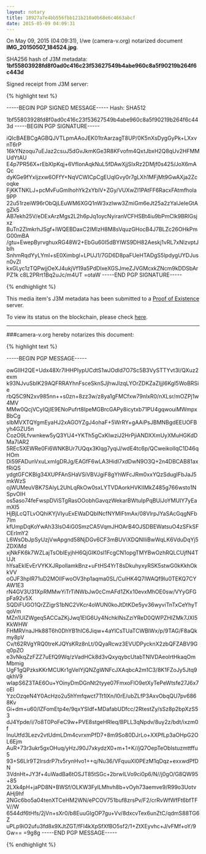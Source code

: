 ```yaml
---
layout: notary
title: 18927a7e4bb556fbb121b210a0b68e6c4663abcf
date: 2015-05-09 04:09:31
---
```

<!-- begin_notarized_doc -->
On May 09, 2015 (04:09:31), I/we (camera-v.org) notarized document **IMG_20150507_184524.jpg**.

SHA256 hash of J3M metadata: **1bf55803928fd8f0ad0c416c23f53627549b4abe960c8a5f90219b264f6c443d**

Signed receipt from J3M server:

{% highlight text %}

-----BEGIN PGP SIGNED MESSAGE-----
Hash: SHA512

1bf55803928fd8f0ad0c416c23f53627549b4abe960c8a5f90219b264f6c443d
-----BEGIN PGP SIGNATURE-----

iQIcBAEBCgAGBQJVTLpmAAoJEK01trAarzagT8UP/0K5nXsDygGyPk+LXxvnT6rP
16kYNzoqu7uEJaz2csuJ5dGvJkmKGe3R8KFvofm4QxtJbxH2Q8qUv2HFMMUdYtAU
E4p7PR56X+rEbXlpKqj+6VfIonAqkNuL5fDAwXjjSIxRz2DMjf0s425/JoX6mAQc
dyKGe9fYxIjzxw6OFfY+NqVCWICpCgEUqlGvy0r7gLXh1MFjMt9GwAXja2Zcoqke
FjKKTNKLJ+pcMvFuGmlhohYk2xYblV+ZGy/VUXwZI1PAtFF6RacxFAtmfhola9PP
22u51rzeiW96rObQjLEuWM6XGQ1nW3xzlww3ZmiGm6eJt25a2zYalJeIeGtAgZk5
AB7ekh25V/eDExArzMgs2L2h6pJq1oycNyiranVCFHSBt4iu9bPmClk9BRlGsjxz
BuTn2ZlmkrhJSgf+IWQEBDaxC2IMIzH8M8sVquzGHocB4J7BLZc26OHkPmG00mBA
/gtu+EwepByrvghuxRG48W2+EbGu60I5dBYlWS9DH82Aeskj1vRL7xNlzvptJblh
SnhmRqdYyLYml+sE0Ximbgl+LPUJ1/7GD6D8paFUeHTADgS5lpdygUYDJusn0vZI
kxGLyc1zTQPwjjOeXJ4ukjVf19a5PdDlxeXGSJmeZJVGMcxkZNcm9kDDSbArPZ1k
c8L2PRrt1Bq2uJc/m4UT
=otaW
-----END PGP SIGNATURE-----


{% endhighlight %}

This media item's J3M metadata has been submitted to a [Proof of Existence](http://proofofexistence.com/) server.

To view its status on the blockchain, please check [here](https://proof.camera-v.org/detail/1bf55803928fd8f0ad0c416c23f53627549b4abe960c8a5f90219b264f6c443d).
<!-- end_notarized_doc -->

---

###camera-v.org hereby notarizes this document:

{% highlight text %}


-----BEGIN PGP MESSAGE-----

owGllH2QE+Udx48Xr7IHHPIypUCdtS1wJOdld7O7Sc5B3VySTTYvt3l/QXuz2exm
k93NJvuSbIK29AQFRRAYhnFsceSknSJjhwJlzqLYOrZDKZaZIjjl6KgI5WoBRSie
rbQ5C9N2xv985nn++s0zn+8zz3w/z8ya1gFMCfxw79nlxR0/nXLsr/mOZPj1w4MV
MMw0QcjVCyIQjIE9ENoPufrt8IpeMGBrcGAPy8icytxb71PU4gqwouiMWmpxBbCg
sIbMVXTQYgmEyaHJ2xAGOYZgJ4ohaF+5WrRY+gAAiPsJBMNBgdEEUOFByh4GZU5n
CozO9Lfvwnkew5yQ3YU4+YKTh5gCxKIwziJ2HrPjiANDXXmUyXMuHGKdDMa7IAR2
5REc5XEWRe0Fi6WNKBUr7UQqx3Klqg7yqiJ/wdE4tc6p/QCweikolIqC1D46qHOm
Di59FADunVxuLxmIgDRJg/EAGfF6wLA3HidI7xdDwN9O3Q+2n4DBCAB81axfRiQS
ydgtGFCKBlg34XUPFAnSHaVSiVBVJgiF8gYhWFcJRm0xxYQzSdugIFbJaJ5mkWzS
ojWUMeuVBK7SAIyL2UhLqRkOw0sxLYTVDAorkHVKlIMkZ485g766wsto1NSpvOlH
os5aso74feFwspDViSTgRasOOobhGavqzWekarBWtuIpPqBUiJoYMUIY7yEamXI5
HjBjLcQTLvOQhiKYjVIyuExEWaDQbINcfNYMlFtmAx/08VlrpJYaSAcGqgNFb7Im
kfUmpDqKoYwAh33lsO4iG0SmzCA5VqmJHOArB4OJSDBEWatsuO4zSFkSFCErImY2
L6WsObJpSyUzjVwApgnd58NjDGv6CF3mBUViXDQNIIiBwWqLK6VduDqYj5ZDXiMd
xjNkFK6k7WZLajTsOblEyjhH6QjGIK0sI1FcgCN1opgTMYBwOzhRQLCUjfN4TUJt
hYsaEkIEvErVYKXJRpollamkBnz+uFtHS4YrT8sDkuhyxyRSK5stwG0kKkhOkkVV
oOJF3hpIR71uD2MOIIFwoOV3hp1aqma0SL/CulHK4Q7lWAQf9Iu0TEKQ7CYAW1E3
rN4GV3U31XpRMMwYiTrTiNWbJw0cCmAFd1ZKx10evxMhOE0sw/VYyGFGpFa92v5X
SQDiFUGO1QrZZigrS1bNC2VKcr4oWUN0koJtDtKDe5yv36wyviTnTxCeYhyTqoVm
MZn1UIZWgeq5ACCaZKjJwq1ElG6Uy4NchkINsZziYReD0QWPZHIZMk7JXI5KkWHW
FHMRVnaJHk88T6h0DhYB1hlC6Jiqw+4aYlCsTUaTCWBlWx/p/9TAG/F8aQkmy8pV
Cv/t62RVgYRQ0treKJQYsKRz8nLt/0QyaRcwz3EVUDPycknX2zbQFZABV9Gq0pZO
e3vNkqZzFZZ7uEfQ9Wq/zVadHCk8d3vQxyqybcUtabTNlVDAeolrtHkaqOmMbmig
UgF1gQPzksKKrMCUKr1gVeIYjQNZgWNFcJXAqbcA2m1C3/8K1FZoJy5Jtq9qkhV9
wIapS6Z3TAE6Ou+YOinyDmDGnNt2tyye07FmxoFlO9etXyTePeWtsfe27J6x7oEl
YzcOzqeN4Y0AcHzo2u5hYmfqwct7Tt1lXn/l0rE/ubZLfP3AxvObqQU7pv6868Kv
Gi+dm+u60/lZFomEtp4e/9qxYSldf+MDafabUDfcc/2RtestZy/sSz8p2bpXzS53
dJ4Ypde/i/7o8T0PoFeC9w+PVE8stgeHRleq/BPLL3qNpdv/8uy2z/bdt/ixzm0f
lnuUtfd3Lezv2vtUdmLDm4cvrxmPfD7+8m9So80DJrLo+XXPfLp3aOHpG2OL6Ejm
AuR+73r3ukr5gxOHuq/yHzJ90J7xkydzX0+m+1+K//jQ7OepTeObIstuzmttffu5
93+S6Llr9T2lrsdrP7tv5rynHvo1++q/Nu36/VFquuXI0PEzM1qDqz+exxwdPfDN
3VdnHt+JY3f+4uWadBa6tOSJT85tSGc+2brwILVo9ci0p6/N//j0gO/G8QW95+85
2LXk4pH+jaPD8N+BWSf/OLKW3FylLMhvh8b+vOyh73aemve9/R99o3UotvAHj9hf
2NGc6bo5a04tenXTCeHM2WN/ePCOV751buf8zrsPv/F2/crRvWfWfFt6bfTFV//W
6544df6tHfs/2jVn+sXr0/b8EuuGlgOP7gu+Vv/8dxcvTex6unZtC/qdmS88TG6Z
uPLp9iO2ufu3fd8x9XJtZGT/fFl4kXpSfXfBO5sf2/1+ZtXEyvhc+J/vFMf+oY/9
Gw==
=9g8g
-----END PGP MESSAGE-----

{% endhighlight %}